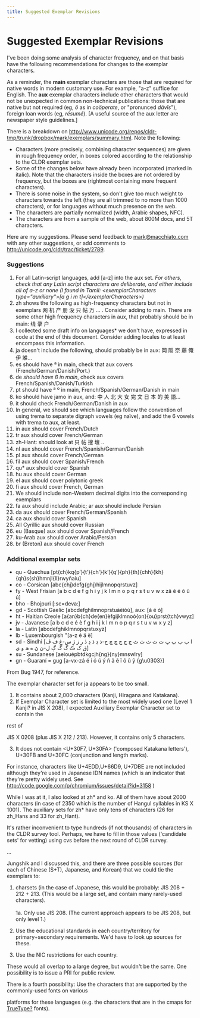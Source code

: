 ```yaml
---
title: Suggested Exemplar Revisions
---
```


# Suggested Exemplar Revisions

I've been doing some analysis of character frequency, and on that basis have the following recommendations for changes to the exemplar characters.

As a reminder, the **main** exemplar characters are those that are required for native words in modern customary use. For example, "a-z" suffice for English. The **aux** exemplar characters include other characters that would not be unexpected in common non-technical publications: those that are native but not required (eg, *ö* as in *coöperate*, or "pronunced *dāvĭs*"), foreign loan words (eg, *résumé*). [A useful source of the aux letter are newspaper style guidelines.]

There is a breakdown on http://www.unicode.org/repos/cldr-tmp/trunk/dropbox/mark/exemplars/summary.html. Note the following:

- Characters (more precisely, combining character sequences) are given in rough frequency order, in boxes colored according to the relationship to the CLDR exemplar sets.
- Some of the changes below have already been incorporated (marked in italic). Note that the characters inside the boxes are not ordered by frequency, but the boxes are (rightmost containing more frequent characters).
- There is some noise in the system, so don't give too much weight to characters towards the left (they are all trimmed to no more than 1000 characters), or for languages without much presence on the web.
- The characters are partially normalized (width, Arabic shapes, NFC).
- The characters are from a sample of the web, about 800M docs, and 5T characters.

Here are my suggestions. Please send feedback to [mark@macchiato.com](mailto:mark@macchiato.com) with any other suggestions, or add comments to http://unicode.org/cldr/trac/ticket/2789.

### Suggestions

1. For all Latin-script languages, add [a-z] into the aux set. *For others, check that any Latin script characters are deliberate, and either include all of a-z or none (I found in Tamil: \<exemplarCharacters type="auxiliary">[a g i m t]\</exemplarCharacters>)*
2. zh shows the following as high-frequency characters but not in exemplars 网 机 产 册 没 只 帖 万 ... . Consider adding to main. There are some other high frequency characters in aux, that probably should be in main: 线 录 户
3. I collected some draft info on languages\* we don't have, expressed in code at the end of this document. Consider adding locales to at least encompass this information.
4. ja doesn't include the following, should probably be in aux: 岡 阪 奈 藤 俺 伊 誰...
5. es should have ª in main, check that aux covers (French/German/Danish/Port.)
6. de *should have ß in main*, check aux covers French/Spanish/Danish/Turkish
7. pt should have ª º in main, French/Spanish/German/Danish in main
8. ko should have jamo in aux, and: 中 人 北 大 女 完 文 日 本 的 美 語...
9. it should check French/German/Danish in aux
10. In general, we should see which languages follow the convention of using trema to separate digraph vowels (eg naïve), and add the 6 vowels with trema to aux, at least.
11. in aux should cover French/Dutch
12. tr aux should cover French/German
13. zh-Hant: should look at 只 帖 搜 壇 ..
14. nl aux should cover French/Spanish/German/Danish
15. pl aux should cover French/German
16. fil aux should cover Spanish/French
17. qu\* aux should cover Spanish
18. hu aux should cover German
19. el aux should cover polytonic greek
20. fi aux should cover French, German
21. We should include non-Western decimal digits into the corresponding exemplars
22. fa aux should include Arabic; ar aux should include Persian
23. da aux should cover French/German/Spanish
24. ca aux should cover Spanish
25. All Cyrillic aux should cover Russian
26. eu (Basque) aux should cover Spanish/French
27. ku-Arab aux should cover Arabic/Persian
28. br (Breton) aux should cover French

### Additional exemplar sets

- qu - Quechua [pt{ch}kq{pʼ}{tʼ}{chʼ}{kʼ}{qʼ}{ph}{th}{chh}{kh}{qh}s{sh}hmnjl{ll}rwyñaiu]
- co - Corsican [abc{chj}defg{ghj}hijlmnopqrstuvz]
- fy - West Frisian [a b c d e f g h i y j k l m n o p q r s t u v w x zâ ê é ô û ú]
- bho - Bhojpuri [:sc=deva:]
- gd - Scottish Gaelic [abcdefghilmnoprstuàèìòù], aux: [á é ó]
- ht - Haitian Creole [a{an}b{ch}de{en}èfgijklmnoò{on}{ou}prst{tch}vwyz]
- jv - Javanese [a b c d e é è f g h i j k l m n o p q r s t u v w x y z]
- la - Latin [abcdefghiklmnopqrstuxyz]
- lb - Luxembourgish "[a-z é ä ë]
- sd - Sindhi [ا ب ٻ پ ڀ ت ث ٺ ٽ ٿ ج ڃ ڄ چ ڇ ح-ذ ڊ ڌ ڍ ڏ ر ز ڙ س-غ ف ڦ ق ک ڪ گ ڱ ڳ ل-ن ڻ ه ھ و ي]
- su - Sundanese [aeiouépbtdkgcjh{ng}{ny}mnswlry]
- gn - Guaraní = gug [a-vx-zá é í ó ú ý ñ ã ẽ ĩ õ ũ ỹ {g\u0303}]

From Bug 1947, for reference.

The exemplar character set for ja appears to be too small.

1. It contains about 2,000 characters (Kanji, Hiragana and Katakana).
2. If Exemplar Character set is limited to the most widely used one (Level 1
Kanji? in JIS X 208), I expected Auxiliary Exemplar Character set to contain the

rest of

JIS X 0208 (plus JIS X 212 / 213). However, it contains only 5 characters.

3. It does not contain \<U+30F7, U+30FA> ('composed Katakana letters'), U+30FB and U+30FC (conjunction and length marks).

For instance, characters like U+4EDD,U+66D9, U+7DBE are not included although they're used in Japanese IDN names (which is an indicator that they're pretty widely used. See <http://code.google.com/p/chromium/issues/detail?id=3158> )

While I was at it, I also looked at zh\* and ko. All of them have about 2000 characters (in case of 2350 which is the number of Hangul syllables in KS X 1001). The auxiliary sets for zh\* have only tens of characters (26 for zh\_Hans
and 33 for zh\_Hant).

It's rather inconvenient to type hundreds (if not thousands) of characters in the CLDR survey tool. Perhaps, we have to fill in those values ('candidate sets' for vetting) using cvs before the next round of CLDR survey.

...

Jungshik and I discussed this, and there are three possible sources (for each of Chinese (S+T), Japanese, and Korean) that we could tie the exemplars to:

1. charsets (in the case of Japanese, this would be probably: JIS 208 + 212 + 213. (This would be a large set, and
contain many rarely-used characters).<br /><br />
1a. Only use JIS 208. (The current approach appears to be JIS 208, but only level 1.)

2. Use the educational standards in each country/territory for primary+secondary requirements. We'd have to
look up sources for these.

3. Use the NIC restrictions for each country.

These would all overlap to a large degree, but wouldn't be the same. One possibility is to issue a PRI for public review.

There is a fourth possibility: Use the characters that are supported by the commonly-used fonts on various

platforms for these languages (e.g. the characters that are in the cmaps for [TrueType?](#BAD_URL) fonts).

